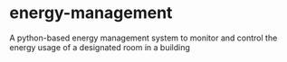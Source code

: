 # energy-management
A python-based energy management system to monitor and control the energy usage of a designated room in a building
